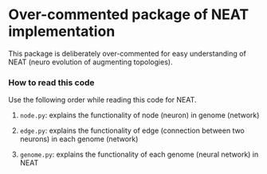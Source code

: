 # Over-commented package of NEAT implementation

This package is deliberately over-commented for easy understanding of NEAT (neuro evolution of augmenting topologies).

### How to read this code
Use the following order while reading this code for NEAT.

1. `node.py`: explains the functionality of node (neuron) in genome (network)

2. `edge.py`: explains the functionality of edge (connection between two neurons) in each genome (network)

3. `genome.py`: explains the functionality of each genome (neural network) in NEAT

